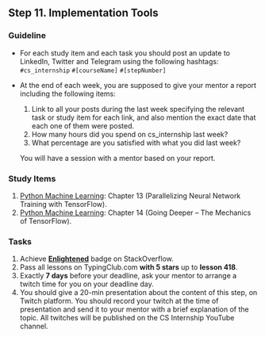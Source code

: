 ## Step 11.  Implementation Tools


### Guideline

- For each study item and each task you should post an update to LinkedIn, Twitter and Telegram using the following hashtags:
`#cs_internship`
`#[courseName]`
`#[stepNumber]`

- At the end of each week, you are supposed to give your mentor a report including the following items:
  1. Link to all your posts during the last week specifying the relevant task or study item for each link, and also mention the exact date that each one of them were posted.
  2. How many hours did you spend on cs_internship last week?
  3. What percentage are you satisfied with what you did last week?
  
  You will have a session with a mentor based on your report.
  
  
### Study Items

  1. [Python Machine Learning](README.md): Chapter 13 (Parallelizing Neural Network Training with TensorFlow).
  2. [Python Machine Learning](README.md): Chapter 14 (Going Deeper – The Mechanics of TensorFlow).


### Tasks

 1. Achieve [**Enlightened**](https://stackoverflow.com/help/badges/19/enlightened) badge on StackOverflow.
 2. Pass all lessons on TypingClub.com **with 5 stars** up to **lesson 418**.
 3. Exactly **7 days** before your deadline, ask your mentor to arrange a twitch time for you on your deadline day.
 4. You should give a 20-min presentation about the content of this step, on Twitch platform. You should record your twitch at the time of presentation and send it to your mentor with a brief explanation of the topic. All twitches will be published on the CS Internship YouTube channel.
